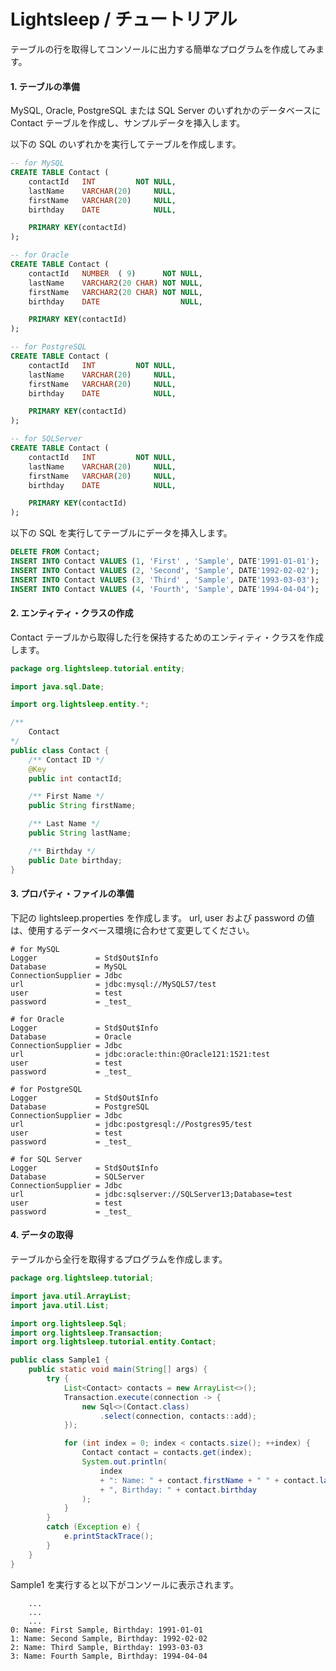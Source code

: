 Lightsleep / チュートリアル
===========

テーブルの行を取得してコンソールに出力する簡単なプログラムを作成してみます。

#### 1. テーブルの準備

MySQL, Oracle, PostgreSQL または SQL Server のいずれかのデータベースに Contact テーブルを作成し、サンプルデータを挿入します。

以下の SQL のいずれかを実行してテーブルを作成します。

```sql:ddl_mysql.sql
-- for MySQL
CREATE TABLE Contact (
    contactId   INT         NOT NULL,
    lastName    VARCHAR(20)     NULL,
    firstName   VARCHAR(20)     NULL,
    birthday    DATE            NULL,

    PRIMARY KEY(contactId)
);
```

```sql:ddl_oracle.sql
-- for Oracle
CREATE TABLE Contact (
    contactId   NUMBER  ( 9)      NOT NULL,
    lastName    VARCHAR2(20 CHAR) NOT NULL,
    firstName   VARCHAR2(20 CHAR) NOT NULL,
    birthday    DATE                  NULL,

    PRIMARY KEY(contactId)
);
```

```sql:ddl_postgresql.sql
-- for PostgreSQL
CREATE TABLE Contact (
    contactId   INT         NOT NULL,
    lastName    VARCHAR(20)     NULL,
    firstName   VARCHAR(20)     NULL,
    birthday    DATE            NULL,

    PRIMARY KEY(contactId)
);
```

```sql:ddl_sqlserver.sql
-- for SQLServer
CREATE TABLE Contact (
    contactId   INT         NOT NULL,
    lastName    VARCHAR(20)     NULL,
    firstName   VARCHAR(20)     NULL,
    birthday    DATE            NULL,

    PRIMARY KEY(contactId)
);
```

以下の SQL を実行してテーブルにデータを挿入します。

```sql:sample.sql
DELETE FROM Contact;
INSERT INTO Contact VALUES (1, 'First' , 'Sample', DATE'1991-01-01');
INSERT INTO Contact VALUES (2, 'Second', 'Sample', DATE'1992-02-02');
INSERT INTO Contact VALUES (3, 'Third' , 'Sample', DATE'1993-03-03');
INSERT INTO Contact VALUES (4, 'Fourth', 'Sample', DATE'1994-04-04');
````

#### 2. エンティティ・クラスの作成

Contact テーブルから取得した行を保持するためのエンティティ・クラスを作成します。

```java:Contact.java
package org.lightsleep.tutorial.entity;

import java.sql.Date;

import org.lightsleep.entity.*;

/**
    Contact
*/
public class Contact {
    /** Contact ID */
    @Key
    public int contactId;

    /** First Name */
    public String firstName;

    /** Last Name */
    public String lastName;

    /** Birthday */
    public Date birthday;
}
```

#### 3. プロパティ・ファイルの準備

下記の lightsleep.properties を作成します。
url, user および password の値は、使用するデータベース環境に合わせて変更してください。

```properties:lightsleep.properties
# for MySQL
Logger             = Std$Out$Info
Database           = MySQL
ConnectionSupplier = Jdbc
url                = jdbc:mysql://MySQL57/test
user               = test
password           = _test_
```

```properties:lightsleep.properties
# for Oracle
Logger             = Std$Out$Info
Database           = Oracle
ConnectionSupplier = Jdbc
url                = jdbc:oracle:thin:@Oracle121:1521:test
user               = test
password           = _test_
```

```properties:lightsleep.properties
# for PostgreSQL
Logger             = Std$Out$Info
Database           = PostgreSQL
ConnectionSupplier = Jdbc
url                = jdbc:postgresql://Postgres95/test
user               = test
password           = _test_
```

```properties:lightsleep.properties
# for SQL Server
Logger             = Std$Out$Info
Database           = SQLServer
ConnectionSupplier = Jdbc
url                = jdbc:sqlserver://SQLServer13;Database=test
user               = test
password           = _test_
```

#### 4. データの取得
テーブルから全行を取得するプログラムを作成します。

```java:Sample1.java
package org.lightsleep.tutorial;

import java.util.ArrayList;
import java.util.List;

import org.lightsleep.Sql;
import org.lightsleep.Transaction;
import org.lightsleep.tutorial.entity.Contact;

public class Sample1 {
    public static void main(String[] args) {
        try {
            List<Contact> contacts = new ArrayList<>();
            Transaction.execute(connection -> {
                new Sql<>(Contact.class)
                    .select(connection, contacts::add);
            });

            for (int index = 0; index < contacts.size(); ++index) {
                Contact contact = contacts.get(index);
                System.out.println(
                    index
                    + ": Name: " + contact.firstName + " " + contact.lastName
                    + ", Birthday: " + contact.birthday
                );
            }
        }
        catch (Exception e) {
            e.printStackTrace();
        }
    }
}
```

Sample1 を実行すると以下がコンソールに表示されます。

```log:標準出力
    ...
    ...
    ...
0: Name: First Sample, Birthday: 1991-01-01
1: Name: Second Sample, Birthday: 1992-02-02
2: Name: Third Sample, Birthday: 1993-03-03
3: Name: Fourth Sample, Birthday: 1994-04-04
```
